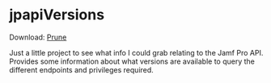 # jpapiVersions
Download: [Prune](https://github.com/BIG-RAT/prune/releases/latest/download/jpapiVersions.zip)

Just a little project to see what info I could grab relating to the Jamf Pro API.  Provides some information about what versions are available to query the different endpoints and privileges required.  